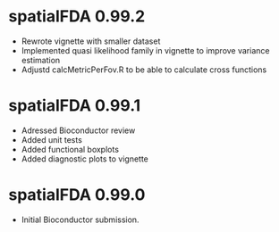 # spatialFDA 0.99.2
* Rewrote vignette with smaller dataset
* Implemented quasi likelihood family in vignette to improve variance estimation
* Adjustd calcMetricPerFov.R to be able to calculate cross functions

# spatialFDA 0.99.1
* Adressed Bioconductor review
* Added unit tests
* Added functional boxplots
* Added diagnostic plots to vignette

# spatialFDA 0.99.0

* Initial Bioconductor submission.
